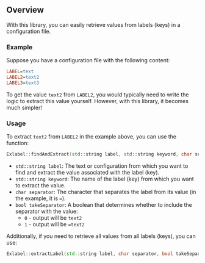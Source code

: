 ## Overview

With this library, you can easily retrieve values from labels (keys) in a configuration file.

### Example

Suppose you have a configuration file with the following content:

```cfg
LABEL=text
LABEL2=text2
LABEL3=text3
```

To get the value `text2` from `LABEL2`, you would typically need to write the logic to extract this value yourself. However, with this library, it becomes much simpler!

### Usage

To extract `text2` from `LABEL2` in the example above, you can use the function:

```cpp
Exlabel::findAndExtract(std::string label, std::string keyword, char separator, bool takeSeparator);
```

- `std::string label`: The text or configuration from which you want to find and extract the value associated with the label (key).
- `std::string keyword`: The name of the label (key) from which you want to extract the value.
- `char separator`: The character that separates the label from its value (in the example, it is `=`).
- `bool takeSeparator`: A boolean that determines whether to include the separator with the value:
  - `0` - output will be `text2`
  - `1` - output will be `=text2`

Additionally, if you need to retrieve all values from all labels (keys), you can use:

```cpp
Exlabel::extractLabel(std::string label, char separator, bool takeSeparator);
```
